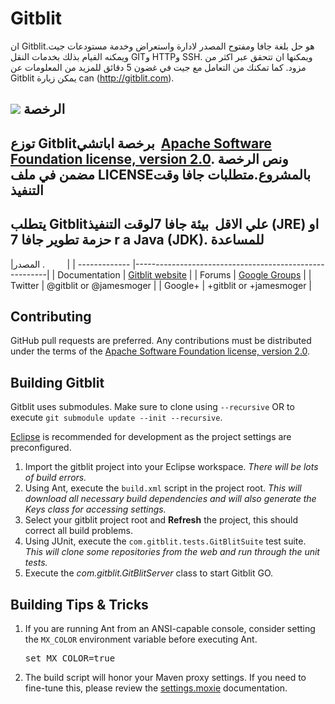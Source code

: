 Gitblit
=================

ان Gitblitهو حل بلغة جافا ومفتوح المصدر لادارة واستعراض وخدمة مستودعات جيت. ويمكنه القيام بذلك بخدمات النقل GITو HTTPو  SSH. ويمكنها ان تتحقق عبر اكثر من مزود. كما تمكنك من التعامل مع جيت في غضون 5 دقائق
للمزيد من المعلومات عن Gitblit يمكن زيارة can (http://gitblit.com).

<a href='https://bintray.com/gitblit/releases/gitblit/_latestVersion'><img src='https://api.bintray.com/packages/gitblit/releases/gitblit/images/download.png'></a>
الرخصة
-------

توزع Gitblitبرخصة اباتشي  [Apache Software Foundation license, version 2.0](http://www.apache.org/licenses/LICENSE-2.0).
ونص الرخصة مضمن في ملف LICENSEبالمشروع.متطلبات جافا وقت التنفيذ
------------------------------------

يتطلب Gitblitعلي الاقل  بيئة جافا 7لوقت التنفيذ (JRE) او حزمة تطوير جافا 7 r a Java (JDK).
للمساعدة
------------

|المصدر .         |
| ------------- |--------------------------------------------------------|
| Documentation | [Gitblit website](http://gitblit.com)                  |
| Forums        | [Google Groups](https://groups.google.com/forum/#!forum/gitblit) |
| Twitter       | @gitblit or @jamesmoger                                |
| Google+       | +gitblit or +jamesmoger                                |

Contributing
------------

GitHub pull requests are preferred.  Any contributions must be distributed under the terms of the [Apache Software Foundation license, version 2.0](http://www.apache.org/licenses/LICENSE-2.0).

Building Gitblit
----------------

Gitblit uses submodules.
Make sure to clone using `--recursive` OR to execute `git submodule update --init --recursive`.

[Eclipse](http://eclipse.org) is recommended for development as the project settings are preconfigured.

1. Import the gitblit project into your Eclipse workspace.
*There will be lots of build errors.*
2. Using Ant, execute the `build.xml` script in the project root.
*This will download all necessary build dependencies and will also generate the Keys class for accessing settings.*
3. Select your gitblit project root and **Refresh** the project, this should correct all build problems.
4. Using JUnit, execute the `com.gitblit.tests.GitBlitSuite` test suite.
*This will clone some repositories from the web and run through the unit tests.*
5. Execute the *com.gitblit.GitBlitServer* class to start Gitblit GO.

Building Tips & Tricks
----------------------
1. If you are running Ant from an ANSI-capable console, consider setting the `MX_COLOR` environment variable before executing Ant.<pre>set MX_COLOR=true</pre>
2. The build script will honor your Maven proxy settings.  If you need to fine-tune this, please review the [settings.moxie](http://gitblit.github.io/moxie/settings.html) documentation.

